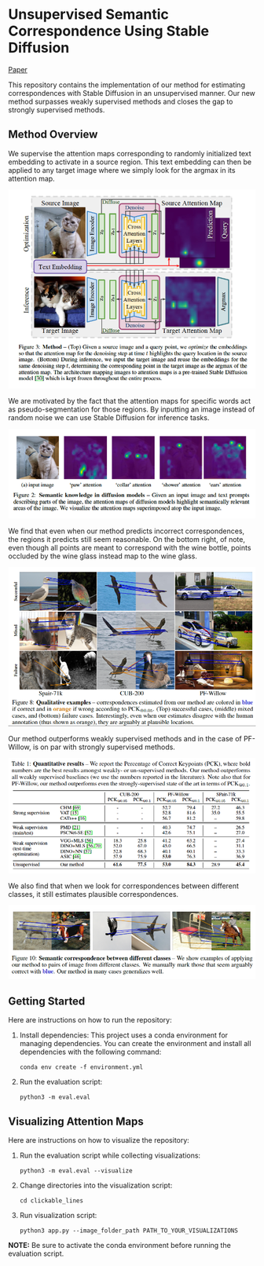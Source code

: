 # Unsupervised Semantic Correspondence Using Stable Diffusion

[Paper](https://arxiv.org/abs/2305.15581)

This repository contains the implementation of our method for estimating correspondences with Stable Diffusion in an unsupervised manner. Our new method surpasses weakly supervised methods and closes the gap to strongly supervised methods. 

## Method Overview

We supervise the attention maps corresponding to randomly initialized text embedding to activate in a source region. This text embedding can then be applied to any target image where we simply look for the argmax in its attention map.

[![Method Overview](./method_overview/method.png)](https://youtu.be/br2zX9XkWX0)

We are motivated by the fact that the attention maps for specific words act as pseudo-segmentation for those regions. By inputting an image instead of random noise we can use Stable Diffusion for inference tasks.

![English Word Attention Maps](./method_overview/english_word_attn_maps.png)

We find that even when our method predicts incorrect correspondences, the regions it predicts still seem reasonable. On the bottom right, of note, even though all points are meant to correspond with the wine bottle, points occluded by the wine glass instead map to the wine glass.

![Qualitative Examples](./method_overview/qualitative_examples.png)

Our method outperforms weakly supervised methods and in the case of PF-Willow, is on par with strongly supervised methods.

![Qualitative Performance](./method_overview/qualitative_performance.png)

We also find that when we look for correspondences between different classes, it still estimates plausible correspondences.

![Cross Class Correspondences](./method_overview/cross_class_correspondences.png)

## Getting Started

Here are instructions on how to run the repository:

1. Install dependencies: This project uses a conda environment for managing dependencies. You can create the environment and install all dependencies with the following command:
    ```
    conda env create -f environment.yml
    ```
2. Run the evaluation script:
    ```
    python3 -m eval.eval
    ```

## Visualizing Attention Maps

Here are instructions on how to visualize the repository:

1. Run the evaluation script while collecting visualizations:
    ```
    python3 -m eval.eval --visualize
    ```
2. Change directories into the visualization script:
    ```
    cd clickable_lines
    ```
3. Run visualization script:
    ```
    python3 app.py --image_folder_path PATH_TO_YOUR_VISUALIZATIONS
    ```

**NOTE:** Be sure to activate the conda environment before running the evaluation script.
